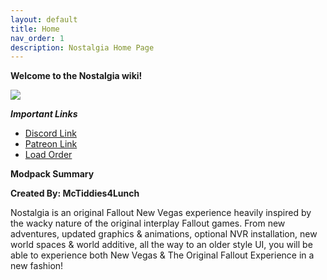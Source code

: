 ```yaml
---
layout: default
title: Home
nav_order: 1
description: Nostalgia Home Page
---
```



**Welcome to the Nostalgia wiki!**

![](https://i.gyazo.com/e24ca80f4f0563d58bcd9cea03f2ec7d.jpg)

_**Important Links**_
* [Discord Link](https://discord.gg/Mu3RQbzxyz)
* [Patreon Link](https://patreon.com/user?u=65852394&utm_medium=clipboard_copy&utm_source=copyLink&utm_campaign=creatorshare_creator&utm_content=join_link)
* [Load Order](https://loadorderlibrary.com/lists/nostalgia-3)

**Modpack Summary**

**Created By: McTiddies4Lunch**

Nostalgia is an original Fallout New Vegas  experience heavily inspired by the wacky nature of the original interplay Fallout games. From new adventures, updated graphics & animations, optional NVR installation, new world spaces & world additive, all the way to an older style UI, you will be able to experience both New Vegas & The Original Fallout Experience in a new fashion!
